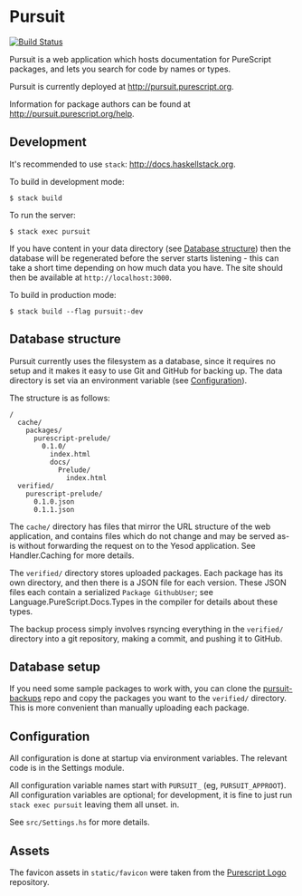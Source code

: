 # Pursuit

[![Build Status](https://api.travis-ci.org/purescript/pursuit.svg?branch=master)](http://travis-ci.org/purescript/pursuit)

Pursuit is a web application which hosts documentation for PureScript packages,
and lets you search for code by names or types.

Pursuit is currently deployed at <http://pursuit.purescript.org>.

Information for package authors can be found at
<http://pursuit.purescript.org/help>.

## Development

It's recommended to use `stack`: <http://docs.haskellstack.org>.

To build in development mode:

```
$ stack build
```

To run the server:

```
$ stack exec pursuit
```

If you have content in your data directory
(see [Database structure](#database-structure)) then the database will
be regenerated before the server starts listening - this can take a short time
depending on how much data you have.  The site should then be available at
`http://localhost:3000`.

To build in production mode:

```
$ stack build --flag pursuit:-dev
```

## Database structure

Pursuit currently uses the filesystem as a database, since it requires no setup
and it makes it easy to use Git and GitHub for backing up. The data directory
is set via an environment variable (see [Configuration](#configuration)).

The structure is as follows:

```
/
  cache/
    packages/
      purescript-prelude/
        0.1.0/
          index.html
          docs/
            Prelude/
              index.html
  verified/
    purescript-prelude/
      0.1.0.json
      0.1.1.json
```

The `cache/` directory has files that mirror the URL structure of the web
application, and contains files which do not change and may be served as-is
without forwarding the request on to the Yesod application. See Handler.Caching
for more details.

The `verified/` directory stores uploaded packages.  Each package has its own
directory, and then there is a JSON file for each version. These JSON files
each contain a serialized `Package GithubUser`; see
Language.PureScript.Docs.Types in the compiler for details about these types.

The backup process simply involves rsyncing everything in the `verified/`
directory into a git repository, making a commit, and pushing it to GitHub.

## Database setup

If you need some sample packages to work with, you can clone the
[pursuit-backups][pursuit-backups] repo and copy the packages you want to the
`verified/` directory. This is more convenient than manually uploading each
package.

[pursuit-backups]: https://github.com/purescript/pursuit-backups

## Configuration

All configuration is done at startup via environment variables. The relevant
code is in the Settings module.

All configuration variable names start with `PURSUIT_` (eg,
`PURSUIT_APPROOT`). All configuration variables are optional; for
development, it is fine to just run `stack exec pursuit` leaving them all
unset.
  in.

See `src/Settings.hs` for more details.

## Assets

The favicon assets in `static/favicon` were taken from the [Purescript Logo](https://github.com/purescript/logo) repository.
